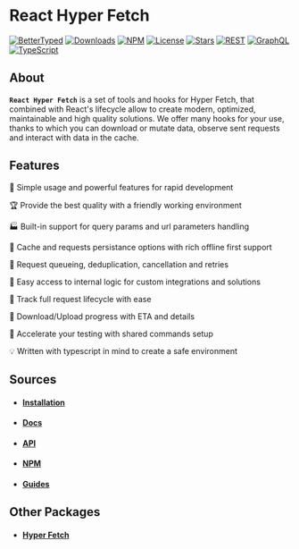 # React Hyper Fetch

[![BetterTyped](https://badgen.net/badge/icon/Created%20by%20BetterTyped?label&color=black&labelColor=black)](https://bettertyped.com)
[![Downloads](https://img.shields.io/npm/dm/@better-typed/react-hyper-fetch)](https://www.npmjs.com/package/@better-typed/react-hyper-fetch)
[![NPM](https://img.shields.io/npm/v/@better-typed/react-hyper-fetch.svg)](https://www.npmjs.com/package/@better-typed/react-hyper-fetch)
[![License](https://badgen.net/github/license/BetterTyped/hyper-fetch)](https://github.com/BetterTyped/hyper-fetch/blob/main/License.md)
[![Stars](https://badgen.net/github/stars/BetterTyped/hyper-fetch?color=green&icon=github)](https://github.com/BetterTyped/react-hyper-fetch)
[![REST](https://img.shields.io/badge/-REST-informational?logo=telegram)](https://github.com/BetterTyped/hyper-fetch)
[![GraphQL](https://img.shields.io/badge/-GraphQL-E10098?logo=graphql&logoColor=white)](https://github.com/BetterTyped/hyper-fetch)
[![TypeScript](https://img.shields.io/badge/typescript-%23007ACC.svg?logo=typescript&logoColor=white)](https://github.com/BetterTyped/hyper-fetch)

## About

**`React Hyper Fetch`** is a set of tools and hooks for Hyper Fetch, that combined with React's lifecycle allow to
create modern, optimized, maintainable and high quality solutions. We offer many hooks for your use, thanks to which you
can download or mutate data, observe sent requests and interact with data in the cache.

## Features

🚀 Simple usage and powerful features for rapid development

🏆 Provide the best quality with a friendly working environment

🏭 Built-in support for query params and url parameters handling

💎 Cache and requests persistance options with rich offline first support

🎁 Request queueing, deduplication, cancellation and retries

🔧 Easy access to internal logic for custom integrations and solutions

👑 Track full request lifecycle with ease

📡 Download/Upload progress with ETA and details

🔋 Accelerate your testing with shared commands setup

💡 Written with typescript in mind to create a safe environment

## Sources

- #### [Installation](https://hyperfetch.bettertyped.com/docs/Getting%20Started/Installation)
- #### [Docs](https://hyperfetch.bettertyped.com/docs/React/Overview)
- #### [API](https://hyperfetch.bettertyped.com/api/)
- #### [NPM](https://www.npmjs.com/package/@better-typed/hyper-fetch)
- #### [Guides](https://hyperfetch.bettertyped.com/guides/Basic/Simple%20Example)

## Other Packages

- #### [Hyper Fetch](https://github.com/BetterTyped/hyper-fetch/tree/main/packages/core)
